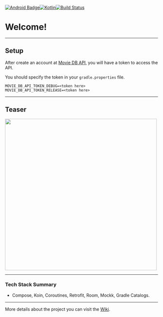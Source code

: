 [![Android Badge](https://img.shields.io/badge/Android-3DDC84?style=for-the-badge&logo=android&logoColor=white)](https://www.android.com/)[![Kotlin](https://img.shields.io/badge/Kotlin-0095D5?&style=for-the-badge&logo=kotlin&logoColor=white)](https://kotlinlang.org/)[![Build Status](https://app.bitrise.io/app/4aa44eea-43cf-4a4d-8996-5ed6f48d9512/status.svg?token=C6RzgrGuhGeDARNPMAqxuw&branch=master)](https://app.bitrise.io/app/4aa44eea-43cf-4a4d-8996-5ed6f48d9512)

# Welcome!

---

## Setup

After create an account at [Movie DB API](https://www.themoviedb.org), you will have a token to access the API. 

You should specify the token in your `gradle.properties` file.


```
MOVIE_DB_API_TOKEN_DEBUG=<token here>
MOVIE_DB_API_TOKEN_RELEASE=<token here>
```

---

## Teaser

<img src="img/teaser.gif" height="500" />

---

### Tech Stack Summary

- Compose, Koin, Coroutines, Retrofit, Room, Mockk, Gradle Catalogs.

---
More details about the project you can visit the [Wiki](https://github.com/gabrielbmoro/MovieDB-Android/wiki).

